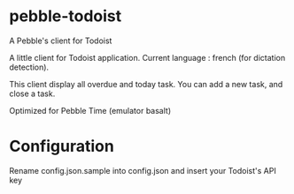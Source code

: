 # pebble-todoist
A Pebble's client for Todoist

A little client for Todoist application.
Current language : french (for dictation detection).

This client display all overdue and today task. You can add a new task, and close a task.

Optimized for Pebble Time (emulator basalt)

# Configuration
Rename config.json.sample into config.json and insert your Todoist's API key
